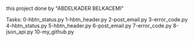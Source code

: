 this project done by "ABDELKADER BELKACEMI"


Tasks:
0-hbtn_status.py
1-hbtn_header.py
2-post_email.py
3-error_code.py
4-hbtn_status.py
5-hbtn_header.py
6-post_email.py
7-error_code.py
8-json_api.py
10-my_github.py
